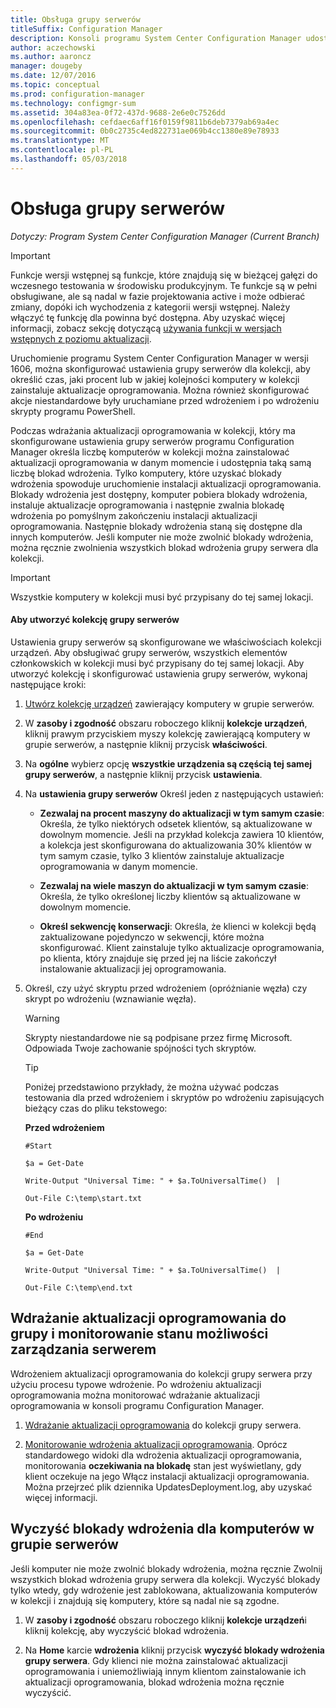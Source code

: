 ```yaml
---
title: Obsługa grupy serwerów
titleSuffix: Configuration Manager
description: Konsoli programu System Center Configuration Manager udostępnia alarmy i Stany monitorowania aktualizacji i zgodności.
author: aczechowski
ms.author: aaroncz
manager: dougeby
ms.date: 12/07/2016
ms.topic: conceptual
ms.prod: configuration-manager
ms.technology: configmgr-sum
ms.assetid: 304a83ea-0f72-437d-9688-2e6e0c7526dd
ms.openlocfilehash: cefdaec6aff16f0159f9811b6deb7379ab69a4ec
ms.sourcegitcommit: 0b0c2735c4ed822731ae069b4cc1380e89e78933
ms.translationtype: MT
ms.contentlocale: pl-PL
ms.lasthandoff: 05/03/2018
---
```

# <a name="service-a-server-group"></a>Obsługa grupy serwerów

*Dotyczy: Program System Center Configuration Manager (Current Branch)*

>[!IMPORTANT]
>Funkcje wersji wstępnej są funkcje, które znajdują się w bieżącej gałęzi do wczesnego testowania w środowisku produkcyjnym. Te funkcje są w pełni obsługiwane, ale są nadal w fazie projektowania active i może odbierać zmiany, dopóki ich wychodzenia z kategorii wersji wstępnej. Należy włączyć tę funkcję dla powinna być dostępna. Aby uzyskać więcej informacji, zobacz sekcję dotyczącą [używania funkcji w wersjach wstępnych z poziomu aktualizacji](https://docs.microsoft.com/sccm/core/servers/manage/install-in-console-updates#bkmk_prerelease).

Uruchomienie programu System Center Configuration Manager w wersji 1606, można skonfigurować ustawienia grupy serwerów dla kolekcji, aby określić czas, jaki procent lub w jakiej kolejności komputery w kolekcji zainstaluje aktualizacje oprogramowania. Można również skonfigurować akcje niestandardowe były uruchamiane przed wdrożeniem i po wdrożeniu skrypty programu PowerShell.

Podczas wdrażania aktualizacji oprogramowania w kolekcji, który ma skonfigurowane ustawienia grupy serwerów programu Configuration Manager określa liczbę komputerów w kolekcji można zainstalować aktualizacji oprogramowania w danym momencie i udostępnia taką samą liczbę blokad wdrożenia. Tylko komputery, które uzyskać blokady wdrożenia spowoduje uruchomienie instalacji aktualizacji oprogramowania. Blokady wdrożenia jest dostępny, komputer pobiera blokady wdrożenia, instaluje aktualizacje oprogramowania i następnie zwalnia blokadę wdrożenia po pomyślnym zakończeniu instalacji aktualizacji oprogramowania. Następnie blokady wdrożenia staną się dostępne dla innych komputerów. Jeśli komputer nie może zwolnić blokady wdrożenia, można ręcznie zwolnienia wszystkich blokad wdrożenia grupy serwera dla kolekcji.

>[!IMPORTANT]
>Wszystkie komputery w kolekcji musi być przypisany do tej samej lokacji.

#### <a name="to-create-a-collection-for-a-server-group"></a>Aby utworzyć kolekcję grupy serwerów  
Ustawienia grupy serwerów są skonfigurowane we właściwościach kolekcji urządzeń. Aby obsługiwać grupy serwerów, wszystkich elementów członkowskich w kolekcji musi być przypisany do tej samej lokacji. Aby utworzyć kolekcję i skonfigurować ustawienia grupy serwerów, wykonaj następujące kroki:
1.  [Utwórz kolekcję urządzeń](../../core/clients/manage/collections/create-collections.md) zawierający komputery w grupie serwerów.  

2.  W **zasoby i zgodność** obszaru roboczego kliknij **kolekcje urządzeń**, kliknij prawym przyciskiem myszy kolekcję zawierającą komputery w grupie serwerów, a następnie kliknij przycisk **właściwości**.  

3.  Na **ogólne** wybierz opcję **wszystkie urządzenia są częścią tej samej grupy serwerów**, a następnie kliknij przycisk **ustawienia**.  

4.  Na **ustawienia grupy serwerów** Określ jeden z następujących ustawień:  

    -   **Zezwalaj na procent maszyny do aktualizacji w tym samym czasie**: Określa, że tylko niektórych odsetek klientów, są aktualizowane w dowolnym momencie. Jeśli na przykład kolekcja zawiera 10 klientów, a kolekcja jest skonfigurowana do aktualizowania 30% klientów w tym samym czasie, tylko 3 klientów zainstaluje aktualizacje oprogramowania w danym momencie.  

    -   **Zezwalaj na wiele maszyn do aktualizacji w tym samym czasie**: Określa, że tylko określonej liczby klientów są aktualizowane w dowolnym momencie.  

    -   **Określ sekwencję konserwacji**: Określa, że klienci w kolekcji będą zaktualizowane pojedynczo w sekwencji, które można skonfigurować. Klient zainstaluje tylko aktualizacje oprogramowania, po klienta, który znajduje się przed jej na liście zakończył instalowanie aktualizacji jej oprogramowania.  

5.  Określ, czy użyć skryptu przed wdrożeniem (opróżnianie węzła) czy skrypt po wdrożeniu (wznawianie węzła).  

    > [!WARNING]
    > Skrypty niestandardowe nie są podpisane przez firmę Microsoft. Odpowiada Twoje zachowanie spójności tych skryptów.

    > [!TIP]  
    > Poniżej przedstawiono przykłady, że można używać podczas testowania dla przed wdrożeniem i skryptów po wdrożeniu zapisujących bieżący czas do pliku tekstowego:  
    >   
    >  **Przed wdrożeniem**  
    >   
    >  `#Start`  
    >   
    >  `$a = Get-Date`  
    >   
    >  `Write-Output "Universal Time: " + $a.ToUniversalTime()  |`  
    >   
    >  `Out-File C:\temp\start.txt`  
    >   
    >  **Po wdrożeniu**  
    >   
    >  `#End`  
    >   
    >  `$a = Get-Date`  
    >   
    >  `Write-Output "Universal Time: " + $a.ToUniversalTime()  |`  
    >   
    >  `Out-File C:\temp\end.txt`  

## <a name="deploy-software-updates-to-the-server-group-and-monitor-status"></a>Wdrażanie aktualizacji oprogramowania do grupy i monitorowanie stanu możliwości zarządzania serwerem  
Wdrożeniem aktualizacji oprogramowania do kolekcji grupy serwera przy użyciu procesu typowe wdrożenie. Po wdrożeniu aktualizacji oprogramowania można monitorować wdrażanie aktualizacji oprogramowania w konsoli programu Configuration Manager.
1.  [Wdrażanie aktualizacji oprogramowania](manually-deploy-software-updates.md) do kolekcji grupy serwera.   

2.  [Monitorowanie wdrożenia aktualizacji oprogramowania](monitor-software-updates.md). Oprócz standardowego widoki dla wdrożenia aktualizacji oprogramowania, monitorowania **oczekiwania na blokadę** stan jest wyświetlany, gdy klient oczekuje na jego Włącz instalacji aktualizacji oprogramowania. Można przejrzeć plik dziennika UpdatesDeployment.log, aby uzyskać więcej informacji.


## <a name="clear-the-deployment-locks-for-computers-in-a-server-group"></a>Wyczyść blokady wdrożenia dla komputerów w grupie serwerów  
Jeśli komputer nie może zwolnić blokady wdrożenia, można ręcznie Zwolnij wszystkich blokad wdrożenia grupy serwera dla kolekcji. Wyczyść blokady tylko wtedy, gdy wdrożenie jest zablokowana, aktualizowania komputerów w kolekcji i znajdują się komputery, które są nadal nie są zgodne.  
1.  W **zasoby i zgodność** obszaru roboczego kliknij **kolekcje urządzeń**i kliknij kolekcję, aby wyczyścić blokad wdrożenia.  

2.  Na **Home** karcie **wdrożenia** kliknij przycisk **wyczyść blokady wdrożenia grupy serwera**. Gdy klienci nie można zainstalować aktualizacji oprogramowania i uniemożliwiają innym klientom zainstalowanie ich aktualizacji oprogramowania, blokad wdrożenia można ręcznie wyczyścić.  
